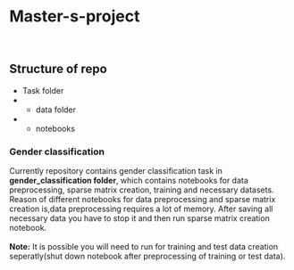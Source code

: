 # Master-s-project
<br>

## Structure of repo
- Task folder
- - data folder
- - notebooks<br>
### Gender classification
Currently repository contains  gender classification task in **gender_classification folder**, which contains notebooks for data preprocessing, sparse matrix creation, training and necessary datasets.<br> 
Reason of different notebooks for data preprocessing and sparse matrix creation is,data preprocessing requires a lot of memory. After saving all necessary data you have to stop it and then run sparse matrix creation notebook.<br><br> 
**Note:** It is possible you will need to run for training and test data creation seperatly(shut down notebook after preprocessing of training or test data).

